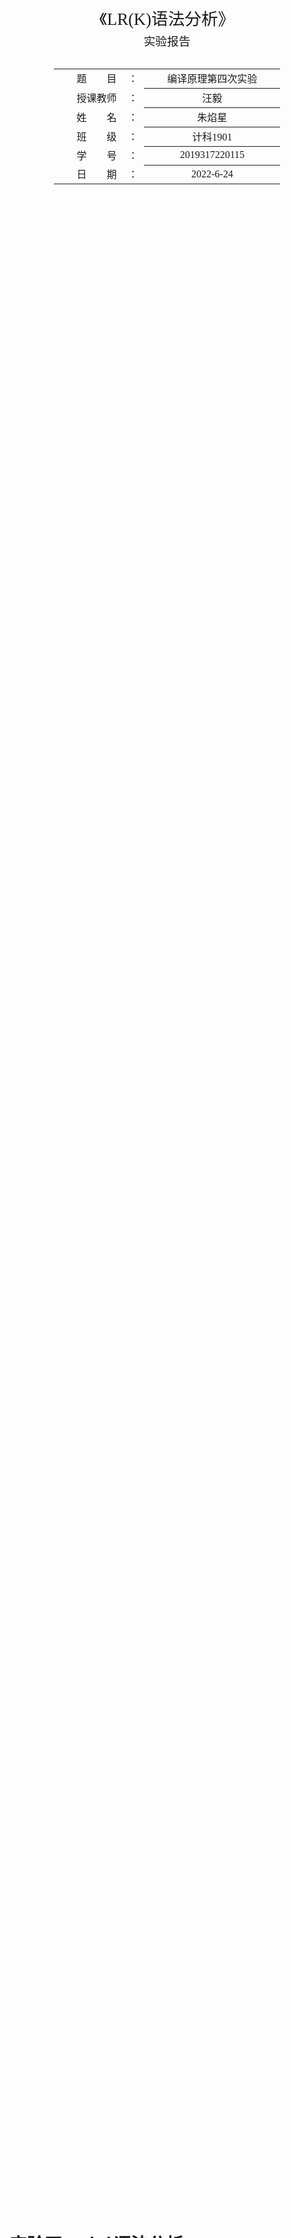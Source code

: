 <div class="cover" style="page-break-after:always;font-family:方正公文仿宋;width:100%;height:100%;border:none;margin: 0 auto;text-align:center;">
    <div style="width:60%;margin: 0 auto;height:0;padding-bottom:10%;">
        </br>
        <img src="https://s1.vika.cn/space/2022/06/11/f9da4f7f70174c899c960d7644cdaf76" alt="校名" style="width:100%;"/>
    </div>
    </br></br></br></br></br>
    <div style="width:60%;margin: 0 auto;height:0;padding-bottom:40%;">
        <img src="https://s1.vika.cn/space/2022/06/11/03e97917bb634f1b9468b3a4b9e2c5a7" alt="校徽" style="width:80%;"/>
	</div>
		</br></br></br>
    <span style="font-family:华文黑体Bold;text-align:center;font-size:20pt;margin: 10pt auto;line-height:30pt;">《LR(K)语法分析》</span>
    <p style="text-align:center;font-size:14pt;margin: 0 auto">实验报告 </p>
    </br>
    </br>
    <table style="border:none;text-align:center;width:72%;font-family:仿宋;font-size:14px; margin: 0 auto;">
    <tbody style="font-family:方正公文仿宋;font-size:12pt;">
    	<tr style="font-weight:normal;"> 
    		<td style="width:20%;text-align:right;">题　　目</td>
    		<td style="width:2%">：</td> 
    		<td style="width:40%;font-weight:normal;border-bottom: 1px solid;text-align:center;font-family:华文仿宋">编译原理第四次实验</td>     </tr>
    	<tr style="font-weight:normal;"> 
    		<td style="width:20%;text-align:right;">授课教师</td>
    		<td style="width:2%">：</td> 
    		<td style="width:40%;font-weight:normal;border-bottom: 1px solid;text-align:center;font-family:华文仿宋">汪毅</td>     </tr>
    	<tr style="font-weight:normal;"> 
    		<td style="width:20%;text-align:right;">姓　　名</td>
    		<td style="width:2%">：</td> 
    		<td style="width:40%;font-weight:normal;border-bottom: 1px solid;text-align:center;font-family:华文仿宋"> 朱焰星</td>     </tr>
        <tr style="font-weight:normal;"> 
    		<td style="width:20%;text-align:right;">班　　级</td>
    		<td style="width:2%">：</td> 
    		<td style="width:40%;font-weight:normal;border-bottom: 1px solid;text-align:center;font-family:华文仿宋"> 计科1901</td>     </tr>
    	<tr style="font-weight:normal;"> 
    		<td style="width:20%;text-align:right;">学　　号</td>
    		<td style="width:2%">：</td> 
    		<td style="width:40%;font-weight:normal;border-bottom: 1px solid;text-align:center;font-family:华文仿宋">2019317220115 </td>     </tr>
    	<tr style="font-weight:normal;"> 
    		<td style="width:20%;text-align:right;">日　　期</td>
    		<td style="width:2%">：</td> 
    		<td style="width:40%;font-weight:normal;border-bottom: 1px solid;text-align:center;font-family:华文仿宋">2022-6-24</td>     </tr>
    </tbody>              
    </table>
</div>



<!-- 注释语句：导出PDF时会在这里分页 -->

# 实验四   LR(K)语法分析

## 实验目的

运用LR（K）语法分析的基本原理实现对于句子的语法分析
## 实验要求

1、输入的文法须是LR（0）文法。

2、该文法的LR（0）分析表由用户输入，请自行设计相应的数据结构。

## 实验内容

1、输入一个LR（0）文法及其对应的LR（0）分析表

2、输入一个字符串，运用LR（K）分析算法判断它是否为该文法的一个句子。

### LR(0)项目集规范族的构造

1. 改造文法，引入唯一的“接收态”产生式 S’ -> S

2. 计算 Closure(I) 和 Go(I,X)

   Go(I,x) = Closure(J)，其中 J = {任何形如A->$\alpha x\cdotp \beta$ | A->$\alpha \cdotp x\beta$ 属于I}

   直观上说，若 I 是对某个活前缀 $\gamma$ 有效项目集，那么Go(I,x)便是对 $\gamma x$ 有效的项目集

3. 以 {Closure({S’->S})} 为状态0，利用Go函数吧项目集连成一个DFA转换图

4. 按照以下规则构造 Action 子表和 Goto 子表

   1. 若项目 $A$->$\alpha \cdotp \beta$ 属于 $I_k$ 且 $Go(I_k,a)=I_j$, $a$为终结符，则 $Action[k,a]=S_j$
   2. 若项目 $A \rightarrow \alpha \cdotp$ 属于 $I_k$ ，那么对于任何终结符 $a$（或结束符 # ），$Action[k,a] = \gamma_j$
   3. 若项目 $S’ \rightarrow S\cdotp$ 属于 $I_k$， $Action[k,\#] = acc$
   4. 若 Go(I_k,A) = I_j, A为非终结符，则 Goto[k,A] = j
   5. 空白格为出错标志。

## 实验过程

### 输入输出

本次实验不要求从开始分析一个LR(0)的文法，只要求用户输入构造分析表之后，再输入一个字符串交给程序判断即可

### 数据结构

1. `char LR0[][50][100]`

存放LR0分析表，提前固定好，例如：
```c++
char LR0[50][50][100] = {{"S2"   ,"S3"   ,"null", "null" ,"null" ,"1"    ,"null" ,"null"},///   0
                         {"null" ,"null" ,"null", "null" ,"acc " ,"null" ,"null" ,"null"},///   1
                         {"null" ,"null" ,"S4"  , "S10"  ,"null" ,"null" ,"6"    ,"null"},///   2
                         {"null" ,"null" ,"S5"  , "S11"  ,"null" ,"null" ,"null" ,"7"   },///   3
                         {"null" ,"null" ,"S4"  , "S10"  ,"null" ,"null" ,"8"    ,"null"},///   4
                         {"null" ,"null" ,"S5"  , "S11"  ,"null" ,"null" ,"null" ,"9"   },///   5
                         {"r1"   ,"r1"   ,"r1"  , "r1"   ,"r1"   ,"null" ,"null" ,"null"},///   6
                         {"r2"   ,"r2"   ,"r2"  , "r2"   ,"r2"   ,"null" ,"null" ,"null"},///   7
                         {"r3"   ,"r3"   ,"r3"  , "r3"   ,"r3"   ,"null" ,"null" ,"null"},///   8
                         {"r5"   ,"r5"   ,"r5"  , "r5"   ,"r5"   ,"null" ,"null" ,"null"},///   9
                         {"r4"   ,"r4"   ,"r4"  , "r4"   ,"r4"   ,"null" ,"null" ,"null"},///   10
                         {"r6"   ,"r6"   ,"r6"  , "r6"   ,"r6"   ,"null" ,"null" ,"null"},///   11
                          };
```



2. `stack`

分为两个栈，分析句子时使用。符号栈和数据栈

```c++
stack<int>con;    ///状态栈
stack<char>cmp;   ///符号栈
```



### 实验过程

1. 将分析表输入，预先保存起来不用从文法表达式构造分析表.

2. 输入待判断的句子

3. 根据LR(0)分析方法分析句子。

   1. 需要Action和GOTO表。

   2. 当遇到规约项目的时候，查看产生式右部有k个字符，就需要在字符栈和状态栈pop几个字符。

   3. 产生式左部入栈

      ```c++
      [6] B -> ·d
      符号栈：pop(d), push(B)
      状态栈：pop()
      ”目前状态栈顶 + 左部“ 查表 goto(B) = k
      状态栈 push(k)
      ```

      

### 实验结果

输入：分析表
<img src="https://s1.vika.cn/space/2022/06/25/a4da5c0141a04fcf97e03c68d17afc29" alt="image-20220625084050748" style="zoom:100%;" />

输入待判断的句子：`bccd#`

输出：判断的过程和结果
<img src="https://s1.vika.cn/space/2022/06/25/d724b7bfc4de4c679c5f03cb439865fa" alt="image-20220625084139110" style="zoom:100%;" />

## 实验总结

LR语法分析是一种自底向上进行规范规约的语法分析方法

实质：是一个带先进后出存储器（栈）的确定有限状态自动机

L：从左到右扫描输入串
R：构造一个最右推导的逆过程

四个操作动作：移进、规约、接受、报错

文法的LR(0)项目规范族：构成识别一个文法活前缀的DFA项目集的全体

规约项目（==$\cdotp$ 在最后==）：$A \rightarrow \alpha \cdotp$ 
接受项目（==开始文法对应的==）：$S' \rightarrow \alpha \cdotp$
移进项目（==$\cdotp$后面是终结符==）：$A \rightarrow \alpha \cdotp a\beta, (a \in V_T)$
待约项目（==$\cdotp$后面是非终结符==）：$A \rightarrow \alpha \cdotp B\beta, (B \in V_N)$

这只是最简单的一种情况，只能处理没有移进-规约冲突和规约-规约冲突的情况。

